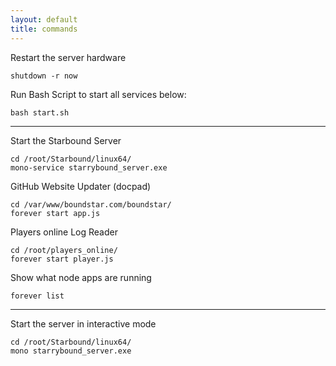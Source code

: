```yaml
---
layout: default
title: commands
---
```


Restart the server hardware

	shutdown -r now

Run Bash Script to start all services below:
	
	bash start.sh

<hr /> 

Start the Starbound Server

	cd /root/Starbound/linux64/
	mono-service starrybound_server.exe

GitHub Website Updater (docpad)

	cd /var/www/boundstar.com/boundstar/
	forever start app.js

Players online Log Reader

	cd /root/players_online/
	forever start player.js


Show what node apps are running

	forever list
	
<hr />

Start the server in interactive mode

	cd /root/Starbound/linux64/
	mono starrybound_server.exe
